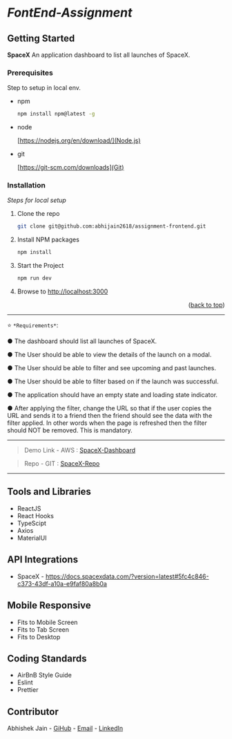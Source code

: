 # _FontEnd-Assignment_

<div id="top"></div>

## Getting Started

**SpaceX** An application dashboard to list all launches of SpaceX.

### Prerequisites

Step to setup in local env.

- npm
  ```sh
  npm install npm@latest -g
  ```
- node

  [https://nodejs.org/en/download/](Node.js)

- git

  [https://git-scm.com/downloads](Git)

### Installation

_Steps for local setup_

1. Clone the repo
   ```sh
   git clone git@github.com:abhijain2618/assignment-frontend.git
   ```
2. Install NPM packages
   ```sh
   npm install
   ```
3. Start the Project
   ```sh
   npm run dev
   ```
4. Browse to [http://localhost:3000](Link)

<p align="right">(<a href="#top">back to top</a>)</p>

---

⭐ `*Requirements*`:

● The dashboard should list all launches of SpaceX.

● The User should be able to view the details of the launch on a modal.

● The User should be able to filter and see upcoming and past launches.

● The User should be able to filter based on if the launch was successful.

● The application should have an empty state and loading state indicator.

● After applying the filter, change the URL so that if the user copies the URL and sends it to a friend then the friend should see the data with the filter applied. In other words when the page is refreshed then the filter should NOT be removed. This is mandatory.

---

> Demo Link - AWS : [SpaceX-Dashboard](https://main.d2znggtwcuob0d.amplifyapp.com/)

> Repo - GIT : [SpaceX-Repo](https://github.com/abhijain2618/assignment-frontend)

---

## Tools and Libraries

- ReactJS
- React Hooks
- TypeScipt
- Axios
- MaterialUI

## API Integrations

- SpaceX - https://docs.spacexdata.com/?version=latest#5fc4c846-c373-43df-a10a-e9faf80a8b0a

## Mobile Responsive

- Fits to Mobile Screen
- Fits to Tab Screen
- Fits to Desktop

## Coding Standards

- AirBnB Style Guide
- Eslint
- Prettier

## Contributor

Abhishek Jain - [GiHub](https://github.com/abhijain2618) - [Email](mailto:abhijain2618@gmail.com) - [LinkedIn](https://www.linkedin.com/in/abhijain2618)
